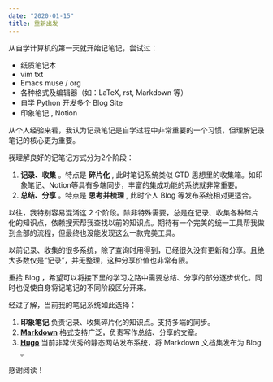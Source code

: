 ```yaml
---
date: "2020-01-15"
title: 重新出发
---
```


从自学计算机的第一天就开始记笔记，尝试过：

- 纸质笔记本
- vim txt
- Emacs muse / org
- 各种格式及编辑器（如：LaTeX, rst, Markdown 等）
- 自学 Python 开发多个 Blog Site
- 印象笔记 , Notion

从个人经验来看，我认为记录笔记是自学过程中非常重要的一个习惯，但理解记录笔记的核心更为重要。

我理解良好的记笔记方式分为2个阶段：

1. **记录、收集** 。特点是 **碎片化** , 此时笔记系统类似 GTD 思想里的收集箱。如印象笔记、Notion等具有多端同步，丰富的集成功能的系统就非常重要。
2. **总结、分享** 。特点是 **思考并梳理** , 此时个人 Blog 等发布系统相对更适合。

以往，我特别容易混淆这 2 个阶段。除非特殊需要，总是在记录、收集各种碎片化的知识点，依赖搜索帮我查找以前的知识点。期待有一个完美的统一工具帮我做到全部的流程，但最终也没能发现这么一款完美工具。

以前记录、收集的很多系统，除了查询时用得到，已经很久没有更新和分享。且绝大多数仅是“记录”，并无整理，这种分享价值也非常有限。

重拾 Blog ，希望可以将接下里的学习之路中需要总结、分享的部分逐步优化。同时也促使自身将记笔记的不同阶段区分开来。

经过了解，当前我的笔记系统如此选择：

1. **印象笔记** 负责记录、收集碎片化的知识点。支持多端的同步。
2. [**Markdown**](https://zh.wikipedia.org/wiki/Markdown) 格式支持广泛，负责写作总结、分享的文章。
3. [**Hugo**](https://gohugo.io/) 当前非常优秀的静态网站发布系统，将 Markdown 文档集发布为 Blog 。

感谢阅读！
